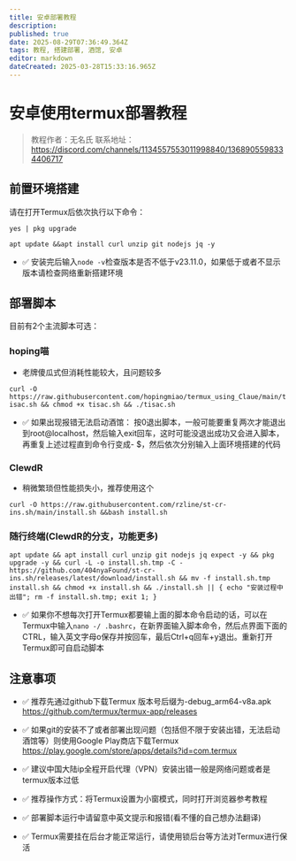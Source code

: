 ```yaml
---
title: 安卓部署教程
description: 
published: true
date: 2025-08-29T07:36:49.364Z
tags: 教程, 搭建部署, 酒馆, 安卓
editor: markdown
dateCreated: 2025-03-28T15:33:16.965Z
---
```


# 安卓使用termux部署教程
> 教程作者：无名氏
联系地址：https://discord.com/channels/1134557553011998840/1368905598334406717
## 前置环境搭建
请在打开Termux后依次执行以下命令：


`yes | pkg upgrade`

`apt update &&apt install curl unzip git nodejs jq -y`


- ✅ 安装完后输入`node -v`检查版本是否不低于v23.11.0，如果低于或者不显示版本请检查网络重新搭建环境



## 部署脚本
目前有2个主流脚本可选：


### hoping喵
- 老牌傻瓜式但消耗性能较大，且问题较多

`curl -O https://raw.githubusercontent.com/hopingmiao/termux_using_Claue/main/tisac.sh && chmod +x tisac.sh && ./tisac.sh
`
- ✅ 如果出现报错无法启动酒馆：
按0退出脚本，一般可能要重复两次才能退出到root@localhost，然后输入exit回车，这时可能没退出成功又会进入脚本，再重复上述过程直到命令行变成- $，然后依次分别输入上面环境搭建的代码
### ClewdR
- 稍微繁琐但性能损失小，推荐使用这个

`curl -O https://raw.githubusercontent.com/rzline/st-cr-ins.sh/main/install.sh &&bash install.sh`

### 随行终端(ClewdR的分支，功能更多)

`apt update && apt install curl unzip git nodejs jq expect -y && pkg upgrade -y && curl -L -o install.sh.tmp -C - https://github.com/404nyaFound/st-cr-ins.sh/releases/latest/download/install.sh && mv -f install.sh.tmp install.sh && chmod +x install.sh && ./install.sh || { echo "安装过程中出错"; rm -f install.sh.tmp; exit 1; }`
- ✅ 如果你不想每次打开Termux都要输上面的脚本命令启动的话，可以在Termux中输入`nano -/ .bashrc`，在新界面输入脚本命令，然后点界面下面的CTRL，输入英文字母o保存并按回车，最后Ctrl+q回车+y退出。重新打开Termux即可自启动脚本

## 注意事项
- ✅ 推荐先通过github下载Termux
版本号后缀为-debug_arm64-v8a.apk
https://github.com/termux/termux-app/releases
- ✅ 如果git的安装不了或者部署出现问题（包括但不限于安装出错，无法启动酒馆等）则使用Google Play商店下载Termux
https://play.google.com/store/apps/details?id=com.termux

- ✅ 建议中国大陆ip全程开启代理（VPN）安装出错一般是网络问题或者是termux版本过低
- ✅ 推荐操作方式：将Termux设置为小窗模式，同时打开浏览器参考教程
- ✅ 部署脚本运行中请留意中英文提示和报错(看不懂的自己想办法翻译)
- ✅ Termux需要挂在后台才能正常运行，请使用锁后台等方法对Termux进行保活